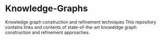# Knowledge-Graphs
Knowledge graph construction and refinement techniques
This repository contains links and contents of state-of-the-art knoweldge graph construction and refinement approaches.
